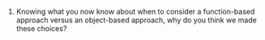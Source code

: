 1. Knowing what you now know about when to consider a function-based approach versus an object-based approach, why do you think we made these choices?